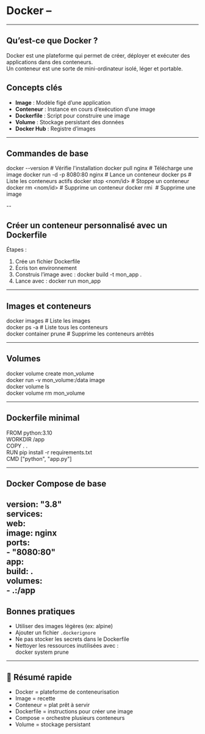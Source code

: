 # Docker –

---
##  Qu’est-ce que Docker ?

Docker est une plateforme qui permet de créer, déployer et exécuter des applications dans des conteneurs.  
Un conteneur est une sorte de mini-ordinateur isolé, léger et portable.

##  Concepts clés

- **Image** : Modèle figé d’une application  
- **Conteneur** : Instance en cours d’exécution d’une image  
- **Dockerfile** : Script pour construire une image  
- **Volume** : Stockage persistant des données  
- **Docker Hub** : Registre d’images  

---

## Commandes de base


docker --version               # Vérifie l'installation
docker pull nginx              # Télécharge une image
docker run -d -p 8080:80 nginx # Lance un conteneur
docker ps                     # Liste les conteneurs actifs
docker stop <nom/id>          # Stoppe un conteneur
docker rm <nom/id>            # Supprime un conteneur
docker rmi <image>            # Supprime une image



--
## Créer un conteneur personnalisé avec un Dockerfile

Étapes :

1. Crée un fichier Dockerfile  
2. Écris ton environnement  
3. Construis l’image avec : docker build -t mon_app .  
4. Lance avec : docker run mon_app
-----
## Images et conteneurs

docker images                 # Liste les images  
docker ps -a                  # Liste tous les conteneurs  
docker container prune        # Supprime les conteneurs arrêtés  


---
## Volumes

docker volume create mon_volume  
docker run -v mon_volume:/data image  
docker volume ls  
docker volume rm mon_volume  

----

## Dockerfile minimal

FROM python:3.10  
WORKDIR /app  
COPY . .  
RUN pip install -r requirements.txt  
CMD ["python", "app.py"]  


-----

## Docker Compose de base

version: "3.8"  
services:  
  web:  
    image: nginx  
    ports:  
      - "8080:80"  
  app:  
    build: .  
    volumes:  
      - .:/app  
---
## Bonnes pratiques

- Utiliser des images légères (ex: alpine)  
- Ajouter un fichier `.dockerignore`  
- Ne pas stocker les secrets dans le Dockerfile  
- Nettoyer les ressources inutilisées avec :  
  docker system prune

---
## 💎  Résumé rapide

- Docker = plateforme de conteneurisation  
- Image = recette  
- Conteneur = plat prêt à servir  
- Dockerfile = instructions pour créer une image  
- Compose = orchestre plusieurs conteneurs  
- Volume = stockage persistant
